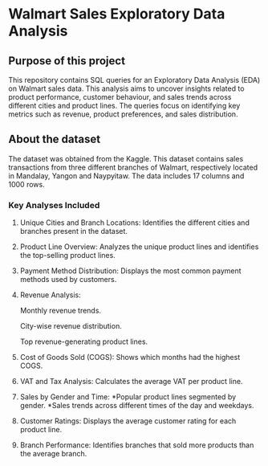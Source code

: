 # Walmart Sales Exploratory Data Analysis

## Purpose of this project
This repository contains SQL queries for an Exploratory Data Analysis (EDA) on Walmart sales data. This analysis aims to uncover insights related to product performance, customer behaviour, and sales trends across different cities and product lines. The queries focus on identifying key metrics such as revenue, product preferences, and sales distribution.

## About the dataset
The dataset was obtained from the Kaggle. This dataset contains sales transactions from three different branches of Walmart, respectively located in Mandalay, Yangon and Naypyitaw. The data includes 17 columns and 1000 rows.

### Key Analyses Included
  1. Unique Cities and Branch Locations: Identifies the different cities and branches present in the dataset.
  2. Product Line Overview: Analyzes the unique product lines and identifies the top-selling product lines.
  3. Payment Method Distribution: Displays the most common payment methods used by customers.
  4. Revenue Analysis:

     Monthly revenue trends.

      City-wise revenue distribution.

      Top revenue-generating product lines.
    
  6. Cost of Goods Sold (COGS): Shows which months had the highest COGS.
  7. VAT and Tax Analysis: Calculates the average VAT per product line.
  9. Sales by Gender and Time:
    *Popular product lines segmented by gender.
    *Sales trends across different times of the day and weekdays.
  8. Customer Ratings: Displays the average customer rating for each product line.
  9. Branch Performance: Identifies branches that sold more products than the average branch.

